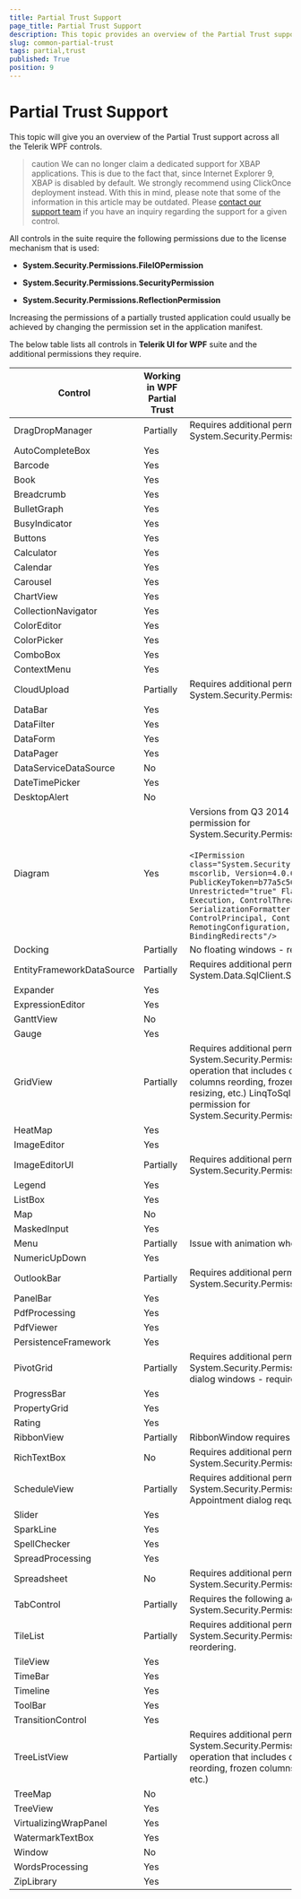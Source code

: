 ```yaml
---
title: Partial Trust Support
page_title: Partial Trust Support
description: This topic provides an overview of the Partial Trust support across all the Telerik WPF controls.
slug: common-partial-trust
tags: partial,trust
published: True
position: 9
---
```


# Partial Trust Support

This topic will give you an overview of the Partial Trust support across all the Telerik WPF controls.

>caution We can no longer claim a dedicated support for XBAP applications. This is due to the fact that, since Internet Explorer 9, XBAP is disabled by default. We strongly recommend using ClickOnce deployment instead. With this in mind, please note that some of the information in this article may be outdated. Please [contact our support team](https://www.telerik.com/account/support-tickets?pid=601) if you have an inquiry regarding the support for a given control.

All controls in the suite require the following permissions due to the license mechanism that is used:

* __System.Security.Permissions.FileIOPermission__

* __System.Security.Permissions.SecurityPermission__

* __System.Security.Permissions.ReflectionPermission__ 


Increasing the permissions of a partially trusted application could usually be achieved by changing the permission set in the application manifest. 


The below table lists all controls in __Telerik UI for WPF__ suite and the additional permissions they require. 


Control	|	Working in WPF Partial Trust	|	Comments
---	|	---	|	---
DragDropManager	|	Partially	|	Requires additional permission for System.Security.Permissions.MediaPermission
AutoCompleteBox	|	Yes	|	
Barcode	|	Yes	|	
Book	|	Yes	|	
Breadcrumb	|	Yes	|	
BulletGraph	|	Yes	|	
BusyIndicator	|	Yes	|	
Buttons	|	Yes	|	
Calculator	|	Yes	|	
Calendar	|	Yes	|	
Carousel	|	Yes	|	
ChartView	|	Yes	|	
CollectionNavigator	|	Yes	|	
ColorEditor	|	Yes	|	
ColorPicker	|	Yes	|	
ComboBox	|	Yes	|	
ContextMenu	|	Yes	|	
CloudUpload |  Partially | Requires additional permission by files upload for System.Security.Permissions.FileDialogPermission
DataBar	|	Yes	|	
DataFilter	|	Yes	|	
DataForm	|	Yes	|	
DataPager	|	Yes	|	
DataServiceDataSource	|	No	|	
DateTimePicker	|	Yes	|	
DesktopAlert	|	No	|	
Diagram	|	Yes	|	Versions from Q3 2014 and older require additional permission for System.Security.Permissions.EnvironmentPermission <br/><br/> `<IPermission class="System.Security.Permissions.EnvironmentPermission, mscorlib, Version=4.0.0.0, Culture=neutral, PublicKeyToken=b77a5c561934e089" version="1" Unrestricted="true" Flags="Assertion, UnmanagedCode, Execution, ControlThread, ControlEvidence, ControlPolicy, SerializationFormatter, ControlDomainPolicy, ControlPrincipal, ControlAppDomain, RemotingConfiguration, Infrastructure, BindingRedirects"/>`
Docking	|	Partially	|	No floating windows - require full trust permission
EntityFrameworkDataSource	|	Partially	|	Requires additional permission for System.Data.SqlClient.SqlClientPermission
Expander	|	Yes	|	
ExpressionEditor	|	Yes	|	
GanttView	|	No	|	
Gauge	|	Yes	|	
GridView	|	Partially	|	Requires additional permission for System.Security.Permissions.MediaPermission for any operation that includes dragging of an element ( grouping, columns reording, frozen columns, rows reordering, rows resizing, etc.) LinqToSql data - Requires additional permission for System.Security.Permissions.ReflectionPermission
HeatMap	|	Yes	|	
ImageEditor	|	Yes	|	
ImageEditorUI	|	Partially	|	Requires additional permission for System.Security.Permissions.MediaPermission
Legend	|	Yes	|	
ListBox	|	Yes	|	
Map	|	No	|	
MaskedInput	|	Yes	|	
Menu	|	Partially	|	Issue with animation when opening a Menu
NumericUpDown	|	Yes	|	
OutlookBar	|	Partially	|	Requires additional permission for System.Security.Permissions.MediaPermission
PanelBar	|	Yes	|	
PdfProcessing	|	Yes	|	
PdfViewer	|	Yes	|	
PersistenceFramework	|	Yes	|	
PivotGrid	|	Partially	|	Requires additional permission for System.Security.Permissions.MediaPermission. Opening dialog windows - requires full trust permissions.
ProgressBar	|	Yes	|	
PropertyGrid	|	Yes	|	
Rating	|	Yes	|	
RibbonView	|	Partially	|	RibbonWindow requires full trust
RichTextBox	|	No	|	Requires additional permission for System.Security.Permissions.IsolatedStorageFilePermission
ScheduleView	|	Partially	|	Requires additional permission for System.Security.Permissions.MediaPermission. Opening Appointment dialog requires full trust permissions.
Slider	|	Yes	|	
SparkLine	|	Yes	|	
SpellChecker	|	Yes	|	
SpreadProcessing	|	Yes	|	
Spreadsheet	|	No	|	Requires additional permission for System.Security.Permissions.IsolatedStorageFilePermission
TabControl	|	Partially	|	Requires the following additional permissions for System.Security.Permissions.UIPermission
TileList	|	Partially	|	Requires additional permission for System.Security.Permissions.MediaPermission for tiles reordering.
TileView	|	Yes	|	
TimeBar	|	Yes	|	
Timeline	|	Yes	|	
ToolBar	|	Yes	|	
TransitionControl	|	Yes	|	
TreeListView	|	Partially	|	Requires additional permission for System.Security.Permissions.MediaPermission for any operation that includes dragging of an element (columns reording, frozen columns, rows reordering, rows resizing, etc.)
TreeMap	|	No	|	
TreeView	|	Yes	|	
VirtualizingWrapPanel	|	Yes	|	
WatermarkTextBox	|	Yes	|	
Window	|	No	|	
WordsProcessing	|	Yes	|	
ZipLibrary |    Yes  |

